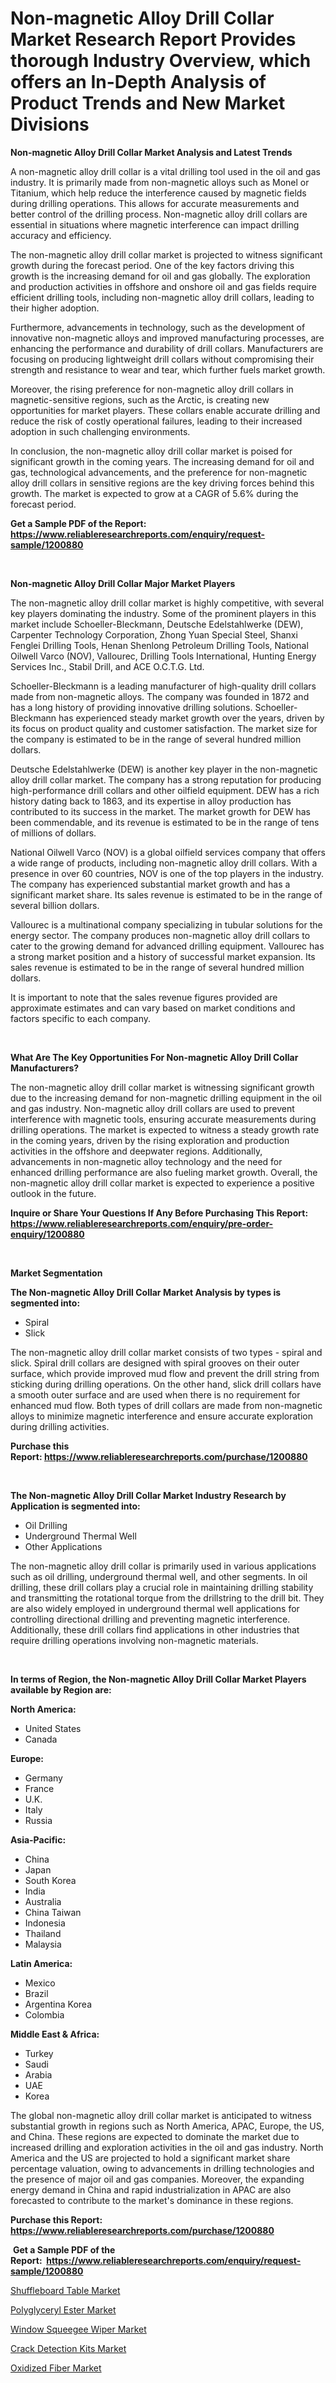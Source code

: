 <p><h1>Non-magnetic Alloy Drill Collar Market Research Report Provides thorough Industry Overview, which offers an In-Depth Analysis of Product Trends and New Market Divisions</h1></p><p><strong>Non-magnetic Alloy Drill Collar Market Analysis and Latest Trends</strong></p>
<p><p>A non-magnetic alloy drill collar is a vital drilling tool used in the oil and gas industry. It is primarily made from non-magnetic alloys such as Monel or Titanium, which help reduce the interference caused by magnetic fields during drilling operations. This allows for accurate measurements and better control of the drilling process. Non-magnetic alloy drill collars are essential in situations where magnetic interference can impact drilling accuracy and efficiency.</p><p>The non-magnetic alloy drill collar market is projected to witness significant growth during the forecast period. One of the key factors driving this growth is the increasing demand for oil and gas globally. The exploration and production activities in offshore and onshore oil and gas fields require efficient drilling tools, including non-magnetic alloy drill collars, leading to their higher adoption.</p><p>Furthermore, advancements in technology, such as the development of innovative non-magnetic alloys and improved manufacturing processes, are enhancing the performance and durability of drill collars. Manufacturers are focusing on producing lightweight drill collars without compromising their strength and resistance to wear and tear, which further fuels market growth.</p><p>Moreover, the rising preference for non-magnetic alloy drill collars in magnetic-sensitive regions, such as the Arctic, is creating new opportunities for market players. These collars enable accurate drilling and reduce the risk of costly operational failures, leading to their increased adoption in such challenging environments.</p><p>In conclusion, the non-magnetic alloy drill collar market is poised for significant growth in the coming years. The increasing demand for oil and gas, technological advancements, and the preference for non-magnetic alloy drill collars in sensitive regions are the key driving forces behind this growth. The market is expected to grow at a CAGR of 5.6% during the forecast period.</p></p>
<p><strong>Get a Sample PDF of the Report:&nbsp; <a href="https://www.reliableresearchreports.com/enquiry/request-sample/1200880">https://www.reliableresearchreports.com/enquiry/request-sample/1200880</a></strong></p>
<p>&nbsp;</p>
<p><strong>Non-magnetic Alloy Drill Collar Major Market Players</strong></p>
<p><p>The non-magnetic alloy drill collar market is highly competitive, with several key players dominating the industry. Some of the prominent players in this market include Schoeller-Bleckmann, Deutsche Edelstahlwerke (DEW), Carpenter Technology Corporation, Zhong Yuan Special Steel, Shanxi Fenglei Drilling Tools, Henan Shenlong Petroleum Drilling Tools, National Oilwell Varco (NOV), Vallourec, Drilling Tools International, Hunting Energy Services Inc., Stabil Drill, and ACE O.C.T.G. Ltd.</p><p>Schoeller-Bleckmann is a leading manufacturer of high-quality drill collars made from non-magnetic alloys. The company was founded in 1872 and has a long history of providing innovative drilling solutions. Schoeller-Bleckmann has experienced steady market growth over the years, driven by its focus on product quality and customer satisfaction. The market size for the company is estimated to be in the range of several hundred million dollars.</p><p>Deutsche Edelstahlwerke (DEW) is another key player in the non-magnetic alloy drill collar market. The company has a strong reputation for producing high-performance drill collars and other oilfield equipment. DEW has a rich history dating back to 1863, and its expertise in alloy production has contributed to its success in the market. The market growth for DEW has been commendable, and its revenue is estimated to be in the range of tens of millions of dollars.</p><p>National Oilwell Varco (NOV) is a global oilfield services company that offers a wide range of products, including non-magnetic alloy drill collars. With a presence in over 60 countries, NOV is one of the top players in the industry. The company has experienced substantial market growth and has a significant market share. Its sales revenue is estimated to be in the range of several billion dollars.</p><p>Vallourec is a multinational company specializing in tubular solutions for the energy sector. The company produces non-magnetic alloy drill collars to cater to the growing demand for advanced drilling equipment. Vallourec has a strong market position and a history of successful market expansion. Its sales revenue is estimated to be in the range of several hundred million dollars.</p><p>It is important to note that the sales revenue figures provided are approximate estimates and can vary based on market conditions and factors specific to each company.</p></p>
<p>&nbsp;</p>
<p><strong>What Are The Key Opportunities For Non-magnetic Alloy Drill Collar Manufacturers?</strong></p>
<p><p>The non-magnetic alloy drill collar market is witnessing significant growth due to the increasing demand for non-magnetic drilling equipment in the oil and gas industry. Non-magnetic alloy drill collars are used to prevent interference with magnetic tools, ensuring accurate measurements during drilling operations. The market is expected to witness a steady growth rate in the coming years, driven by the rising exploration and production activities in the offshore and deepwater regions. Additionally, advancements in non-magnetic alloy technology and the need for enhanced drilling performance are also fueling market growth. Overall, the non-magnetic alloy drill collar market is expected to experience a positive outlook in the future.</p></p>
<p><strong>Inquire or Share Your Questions If Any Before Purchasing This Report: <a href="https://www.reliableresearchreports.com/enquiry/pre-order-enquiry/1200880">https://www.reliableresearchreports.com/enquiry/pre-order-enquiry/1200880</a></strong></p>
<p>&nbsp;</p>
<p><strong>Market Segmentation</strong></p>
<p><strong>The Non-magnetic Alloy Drill Collar Market Analysis by types is segmented into:</strong></p>
<p><ul><li>Spiral</li><li>Slick</li></ul></p>
<p><p>The non-magnetic alloy drill collar market consists of two types - spiral and slick. Spiral drill collars are designed with spiral grooves on their outer surface, which provide improved mud flow and prevent the drill string from sticking during drilling operations. On the other hand, slick drill collars have a smooth outer surface and are used when there is no requirement for enhanced mud flow. Both types of drill collars are made from non-magnetic alloys to minimize magnetic interference and ensure accurate exploration during drilling activities.</p></p>
<p><strong>Purchase this Report:&nbsp;<a href="https://www.reliableresearchreports.com/purchase/1200880">https://www.reliableresearchreports.com/purchase/1200880</a></strong></p>
<p>&nbsp;</p>
<p><strong>The Non-magnetic Alloy Drill Collar Market Industry Research by Application is segmented into:</strong></p>
<p><ul><li>Oil Drilling</li><li>Underground Thermal Well</li><li>Other Applications</li></ul></p>
<p><p>The non-magnetic alloy drill collar is primarily used in various applications such as oil drilling, underground thermal well, and other segments. In oil drilling, these drill collars play a crucial role in maintaining drilling stability and transmitting the rotational torque from the drillstring to the drill bit. They are also widely employed in underground thermal well applications for controlling directional drilling and preventing magnetic interference. Additionally, these drill collars find applications in other industries that require drilling operations involving non-magnetic materials.</p></p>
<p>&nbsp;</p>
<p><strong>In terms of Region, the Non-magnetic Alloy Drill Collar Market Players available by Region are:</strong></p>
<p>
    <p> <strong> North America: </strong>
        <ul>
            <li>United States</li>
            <li>Canada</li>
        </ul>
        </p> 
    <p> <strong> Europe: </strong>
        <ul>
            <li>Germany</li>
            <li>France</li>
            <li>U.K.</li>
            <li>Italy</li>
            <li>Russia</li>
        </ul>
        </p> 
    <p> <strong> Asia-Pacific: </strong>
        <ul>
            <li>China</li>
            <li>Japan</li>
            <li>South Korea</li>
            <li>India</li>
            <li>Australia</li>
            <li>China Taiwan</li>
            <li>Indonesia</li>
            <li>Thailand</li>
            <li>Malaysia</li>
        </ul>
        </p> 
    <p> <strong> Latin America: </strong>
        <ul>
            <li>Mexico</li>
            <li>Brazil</li>
            <li>Argentina Korea</li>
            <li>Colombia</li>
        </ul>
        </p> 
    <p> <strong> Middle East & Africa: </strong>
        <ul>
            <li>Turkey</li>
            <li>Saudi</li>
            <li>Arabia</li>
            <li>UAE</li>
            <li>Korea</li>
        </ul>
    </p>
    </p>
<p><p>The global non-magnetic alloy drill collar market is anticipated to witness substantial growth in regions such as North America, APAC, Europe, the US, and China. These regions are expected to dominate the market due to increased drilling and exploration activities in the oil and gas industry. North America and the US are projected to hold a significant market share percentage valuation, owing to advancements in drilling technologies and the presence of major oil and gas companies. Moreover, the expanding energy demand in China and rapid industrialization in APAC are also forecasted to contribute to the market's dominance in these regions.</p></p>
<p><strong>Purchase this Report: <a href="https://www.reliableresearchreports.com/purchase/1200880">https://www.reliableresearchreports.com/purchase/1200880</a></strong></p>
<p>&nbsp;<strong>Get a Sample PDF of the Report:&nbsp;&nbsp;<a href="https://www.reliableresearchreports.com/enquiry/request-sample/1200880">https://www.reliableresearchreports.com/enquiry/request-sample/1200880</a></strong></p>
<p><strong></strong></p>
<p><p><a href="https://www.linkedin.com/pulse/shuffleboard-table-market-size-share-amp-trends-analysis-report-yxiac/">Shuffleboard Table Market</a></p><p><a href="https://medium.com/@piercehoppe2023/polyglyceryl-ester-market-size-growth-forecast-2023-2030-a55e77e41593">Polyglyceryl Ester Market</a></p><p><a href="https://medium.com/@dylangilbert65/window-squeegee-wiper-market-size-growth-forecast-2023-2030-e5d860a8a47b">Window Squeegee Wiper Market</a></p><p><a href="https://www.linkedin.com/pulse/crack-detection-kits-market-size-growth-forecast-from-2023-pkise/">Crack Detection Kits Market</a></p><p><a href="https://www.linkedin.com/pulse/oxidized-fiber-market-research-report-unlocks-analysis-nxlxe/">Oxidized Fiber Market</a></p></p>